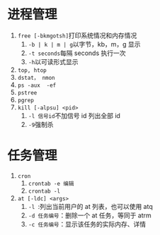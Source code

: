 # 进程管理

1. `free [-bkmgotsh]`打印系统情况和内存情况
   1. `-b | k | m | g`以字节，kb，m，g 显示
   2. `-t seconds`每隔 seconds 执行一次
   3. `-h`以可读形式显示
2. `top, htop`
3. `dstat， nmon`
4. `ps -aux  -ef`
5. `pstree`
6. `pgrep`
7. `kill [-alpsu] <pid>`
   1. `-l 信号id`不加信号 id 列出全部 id
   2. `-9`强制杀

# 任务管理

1. `cron`
   1. `crontab -e 编辑`
   2. `crontab -l`
2. `at [-ldc] <args>`
   1. `-l `:列出当前用户的 at 列表，也可以使用 atq
   2. `-d 任务编号`：删除一个 at 任务，等同于 atrm
   3. `-c 任务编号`：显示该任务的实际内存、详情

